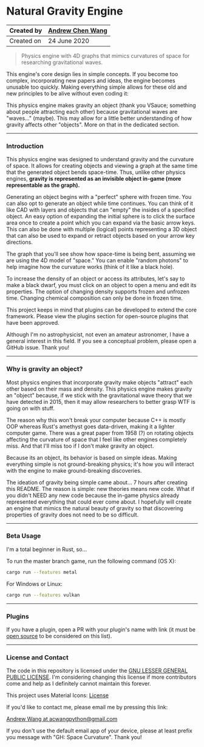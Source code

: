 # Natural Gravity Engine

| Created by | [Andrew Chen Wang](https://github.com/Andrew-Chen-Wang)
|------------|----------------------
| Created on | 24 June 2020

> Physics engine with 4D graphs that mimics curvatures of space for researching gravitational waves.

This engine's core design lies in simple concepts. If you become too complex,
incorporating new papers and ideas, the engine becomes unusable too quickly.
Making everything simple allows for these old and new principles to be
alive without even coding it: 

This physics engine makes gravity an object (thank you VSauce; something about
people attracting each other) because gravitational waves are "waves..." (maybe).
This may allow for a little better understanding of how gravity affects other "objects".
More on that in the dedicated section.

---
### Introduction

This physics engine was designed to understand gravity and the curvature of space.
It allows for creating objects and viewing a graph at the same time that
the generated object bends space-time. Thus, unlike other physics engines,
**gravity is represented as an invisible object in-game (more representable
as the graph).**

Generating an object begins with a "perfect" sphere with frozen time.
You can also opt to generate an object while time continues. You can think
of it like CAD with layers and objects that can "empty" the insides of a
specified object. An easy option of expanding the initial sphere is to click
the surface area once to create a point which you can expand via
the basic arrow keys. This can also be done with multiple (logical) points
representing a 3D object that can also be used to expand or retract objects
based on your arrow key directions.

The graph that you'll see show how space-time is being bent, assuming we
are using the 4D model of "space." You can enable "random photons" to help
imagine how the curvature works (think of it like a black hole).

To increase the density of an object or access its attributes,
let's say to make a black dwarf, you must click on an object to open
a menu and edit its properties. The option of changing density
supports frozen and unfrozen time. Changing chemical composition
can only be done in frozen time.

This project keeps in mind that plugins can be developed to extend the core
framework. Please view the plugins section for open-source plugins
that have been approved.

Although I'm no astrophysicist, not even an amateur astronomer, I have a general
interest in this field. If you see a conceptual problem, please open a GitHub
issue. Thank you!

---
### Why is gravity an object?

Most physics engines that incorporate gravity make objects "attract" each
other based on their mass and density. This physics engine makes gravity an "object"
because, if we stick with the gravitational wave theory that we have
detected in 2015, then it may allow researchers to better grasp WTF
is going on with stuff.

The reason why this won't break your computer because C++ is mostly OOP
whereas Rust's amethyst goes data-driven, making it a lighter computer
game. There was a great paper from 1958 (?) on rotating objects affecting
the curvature of space that I feel like other engines completely miss.
And that I'll miss too if I don't make gravity an object.

Because its an object, its behavior is based on simple ideas. Making
everything simple is not ground-breaking physics; it's how you will
interact with the engine to make ground-breaking discoveries.

The ideation of gravity being simple came about... 7 hours after creating
this README. The reason is simple: new theories means new code. What if
you didn't NEED any new code because the in-game physics already
represented everything that could ever come about. I hopefully will create
an engine that mimics the natural beauty of gravity so that discovering
properties of gravity does not need to be so difficult.

---
### Beta Usage

I'm a total beginner in Rust, so...

To run the master branch game, run the following command (OS X):

```bash
cargo run --features metal
```

For Windows or Linux:

```bash
cargo run --features vulkan
```

---
### Plugins

If you have a plugin, open a PR with your plugin's name with link (it must be
[open source]((https://youtu.be/95Tc0Rk2cNg?t=260)) to be considered on this list).

---
### License and Contact

The code in this repository is licensed under the
[GNU LESSER GENERAL PUBLIC LICENSE](https://github.com/Andrew-Chen-Wang/curvature-graphing-engine/blob/master/LICENSE).
I'm considering changing this license if more contributors
come and help as I definitely cannot maintain this forever.

This project uses Material Icons: [License](https://github.com/google/material-design-icons/blob/master/LICENSE)

If you'd like to contact me, please email me by pressing this link:

[Andrew Wang at acwangpython@gmail.com](mailto:acwangpython@gmail.com?subject=[GH%20Space%20Curvature])

If you don't use the default email app of your device,
please at least prefix you message with "GH: Space Curvature".
Thank you!
